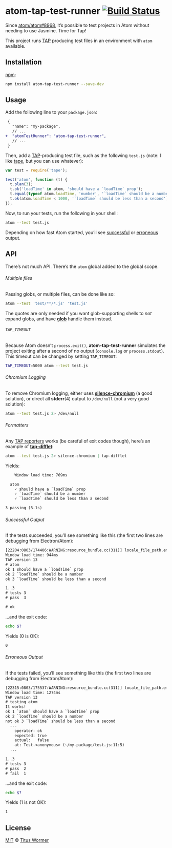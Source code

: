 # atom-tap-test-runner [![Build Status][travis-badge]][travis]

Since [atom/atom#8968][pr], it’s possible to test projects in Atom
without needing to use Jasmine.  Time for Tap!

This project runs [TAP][] producing test files in an environment with
`atom` available.

## Installation

[npm][]:

```bash
npm install atom-tap-test-runner --save-dev
```

## Usage

Add the following line to your `package.json`:

```diff
 {
   "name": "my-package",
   // ...
+  "atomTestRunner": "atom-tap-test-runner",
   // ...
 }
```

Then, add a [TAP][]-producing test file, such as the following
`test.js` (note: I like [tape][], but you can use whatever):

```js
var test = require('tape');

test('atom', function (t) {
  t.plan(3);
  t.ok('loadTime' in atom, 'should have a `loadTime` prop');
  t.equal(typeof atom.loadTime, 'number', '`loadTime` should be a number');
  t.ok(atom.loadTime < 1000, '`loadTime` should be less than a second');
});
```

Now, to run your tests, run the following in your shell:

```sh
atom --test test.js
```

Depending on how fast Atom started, you’ll see [successful][] or
[erroneous][] output.

## API

There’s not much API.  There’s the `atom` global added to the global
scope.

###### Multiple files

Passing globs, or multiple files, can be done like so:

```sh
atom --test 'test/**/*.js' 'test.js'
```

The quotes are only needed if you want glob-supporting shells to
_not_ expand globs, and have [**glob**][glob] handle them instead.

###### `TAP_TIMEOUT`

Because Atom doesn’t `process.exit()`, **atom-tap-test-runner** simulates
the project exiting after a second of no output (`console.log` or
`process.stdout`).  This timeout can be changed by setting `TAP_TIMEOUT`:

```sh
TAP_TIMEOUT=5000 atom --test test.js
```

###### Chromium Logging

To remove Chromium logging, either uses [**silence-chromium**][silence-chromium]
(a good solution), or direct all **stderr**(4) output to `/dev/null`
(not a very good solution):

```sh
atom --test test.js 2> /dev/null
```

###### Formatters

Any [TAP reporters][reporters] works (be careful of exit codes though),
here’s an example of [**tap-difflet**][tap-difflet]:

```sh
atom --test test.js 2> silence-chromium | tap-difflet
```

Yields:

```txt
    Window load time: 769ms

  atom
    ✓ should have a `loadTime` prop
    ✓ `loadTime` should be a number
    ✓ `loadTime` should be less than a second

3 passing (3.1s)
```

###### Successful Output

If the tests succeeded, you’ll see something like this (the first two
lines are debugging from Electron/Atom):

```txt
[22204:0803/174406:WARNING:resource_bundle.cc(311)] locale_file_path.empty() for locale English
Window load time: 944ms
TAP version 13
# atom
ok 1 should have a `loadTime` prop
ok 2 `loadTime` should be a number
ok 3 `loadTime` should be less than a second

1..3
# tests 3
# pass  3

# ok
```

...and the exit code:

```sh
echo $?
```

Yields (0 is OK):

```txt
0
```

###### Erroneous Output

If the tests failed, you’ll see something like this (the first two
lines are debugging from Electron/Atom):

```txt
[22315:0803/175537:WARNING:resource_bundle.cc(311)] locale_file_path.empty() for locale English
Window load time: 1274ms
TAP version 13
# testing atom
It works!
ok 1 `atom` should have a `loadTime` prop
ok 2 `loadTime` should be a number
not ok 3 `loadTime` should be less than a second
  ---
    operator: ok
    expected: true
    actual:   false
    at: Test.<anonymous> (~/my-package/test.js:11:5)
  ...

1..3
# tests 3
# pass  2
# fail  1
```

...and the exit code:

```sh
echo $?
```

Yields (1 is not OK):

```txt
1
```

## License

[MIT][license] © [Titus Wormer][author]

<!-- Definitions -->

[travis-badge]: https://img.shields.io/travis/wooorm/atom-tap-test-runner.svg

[travis]: https://travis-ci.org/wooorm/atom-tap-test-runner

[npm]: https://docs.npmjs.com/cli/install

[license]: LICENSE

[author]: http://wooorm.com

[pr]: https://github.com/atom/atom/pull/8968

[tap]: http://testanything.org

[tape]: https://github.com/substack/tape

[silence-chromium]: https://github.com/beaugunderson/silence-chromium

[successful]: #successful-output

[erroneous]: #erroneous-output

[reporters]: https://github.com/substack/tape#pretty-reporters

[tap-difflet]: https://github.com/namuol/tap-difflet

[glob]: https://www.npmjs.com/package/glob
